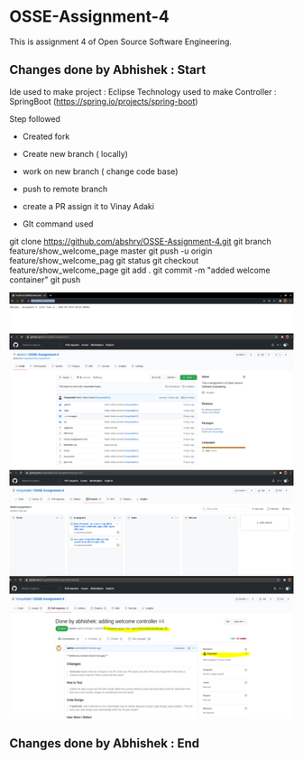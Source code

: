 # OSSE-Assignment-4
This is assignment 4 of Open Source Software Engineering.


## Changes done by Abhishek : Start

Ide used to make project : Eclipse
Technology used to make Controller : SpringBoot (https://spring.io/projects/spring-boot)

Step followed

 * Created fork
 * Create new branch ( locally)
 * work on new branch ( change code base)
 * push to remote branch
 * create a PR assign it to Vinay Adaki
 
 * GIt command used
 
 git clone https://github.com/abshrv/OSSE-Assignment-4.git
 git branch feature/show_welcome_page master
 git push -u origin feature/show_welcome_pag
 git status
 git checkout feature/show_welcome_page
 git add .
 git commit -m "added welcome container"
 git push


![welcome](img/abhishek/welcome.png)
![abhishek_form](img/abhishek/Abhishek_Fork.png)
![abhishek_project_board](img/abhishek/Project_Board_Abhishek_task.png)
![abhishek_pr](img/abhishek/Abhishek_Pull_request.PNG)


## Changes done by Abhishek : End
